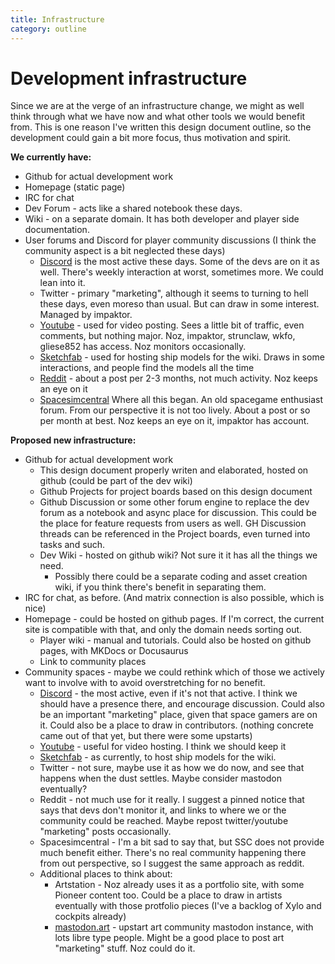 ```yaml
---
title: Infrastructure
category: outline
---
```


# Development infrastructure

Since we are at the verge of an infrastructure change, we might as well think through what we have now and what other tools we would benefit from. This is one reason I've written this design document outline, so the development could gain a bit more focus, thus motivation and spirit. 

**We currently have:** 

- Github for actual development work
- Homepage (static page)
- IRC for chat
- Dev Forum - acts like a shared notebook these days.
- Wiki - on a separate domain. It has both developer and player side documentation.
- User forums and Discord for player community discussions (I think the community aspect is a bit neglected these days)
  - [Discord](https://discord.com/channels/705212721666326618/705544729714098179) is the most active these days. Some of the devs are on it as well. There's weekly interaction at worst, sometimes more. We could lean into it.
  - Twitter - primary "marketing", although it seems to turning to hell these days, even moreso than usual. But can draw in some interest. Managed by impaktor.
  - [Youtube](https://www.youtube.com/channel/UCbFD5Oxc1C9zxqnF4OitGjQ) - used for video posting. Sees a little bit of traffic, even comments, but nothing major. Noz, impaktor, strunclaw, wkfo, gliese852 has access. Noz monitors occasionally.
  - [Sketchfab](https://sketchfab.com/bszlrd/collections/pioneer-space-sim-a207c41476a14acdb3bc266361d58ae0) - used for hosting ship models for the wiki. Draws in some interactions, and people find the models all the time
  - [Reddit](https://www.reddit.com/r/pioneerspacesim/) - about a post per 2-3 months, not much activity. Noz keeps an eye on it
  - [Spacesimcentral](https://spacesimcentral.com/community/pioneer/) Where all this began. An old spacegame enthusiast forum. From our perspective it is not too lively. About a post or so per month at best. Noz keeps an eye on it, impaktor has account. 

**Proposed new infrastructure:**

- Github for actual development work
  - This design document properly writen and elaborated, hosted on github (could be part of the dev wiki)
  - Github Projects for project boards based on this design document
  - Github Discussion or some other forum engine to replace the dev forum as a notebook and async place for discussion. This could be the place for feature requests from users as well. GH Discussion threads can be referenced in the Project boards, even turned into tasks and such.
  - Dev Wiki - hosted on github wiki? Not sure it it has all the things we need. 
    - Possibly there could be a separate coding and asset creation wiki, if you think there's benefit in separating them.
- IRC for chat, as before. (And matrix connection is also possible, which is nice)
- Homepage - could be hosted on github pages. If I'm correct, the current site is compatible with that, and only the domain needs sorting out.
  - Player wiki - manual and tutorials. Could also be hosted on github pages, with MKDocs or Docusaurus
  - Link to community places
- Community spaces - maybe we could rethink which of those we actively want to involve with to avoid overstretching for no benefit. 
  - [Discord](https://discord.com/channels/705212721666326618/705544729714098179) - the most active, even if it's not that active. I think we should have a presence there, and encourage discussion. Could also be an important "marketing" place, given that space gamers are on it. Could also be a place to draw in contributors. (nothing concrete came out of that yet, but there were some upstarts)
  - [Youtube](https://www.youtube.com/channel/UCbFD5Oxc1C9zxqnF4OitGjQ) - useful for video hosting. I think we should keep it
  - [Sketchfab](https://sketchfab.com/bszlrd/collections/pioneer-space-sim-a207c41476a14acdb3bc266361d58ae0) - as currently, to host ship models for the wiki.
  - Twitter - not sure, maybe use it as how we do now, and see that happens when the dust settles. Maybe consider mastodon eventually?
  - Reddit - not much use for it really. I suggest a pinned notice that says that devs don't monitor it, and links to where we or the community could be reached. Maybe repost twitter/youtube "marketing" posts occasionally.
  - Spacesimcentral - I'm a bit sad to say that, but SSC does not provide much benefit either. There's no real community happening there from out perspective, so I suggest the same approach as reddit. 
  - Additional places to think about:
    - Artstation - Noz already uses it as a portfolio site, with some Pioneer content too. Could be a place to draw in artists eventually with those protfolio pieces (I've a backlog of Xylo and cockpits already)
    - [mastodon.art](https://mastodon.art) - upstart art community mastodon instance, with lots libre type people. Might be a good place to post art "marketing" stuff. Noz could do it.